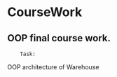 # CourseWork
OOP final course work.
----------------------
        Task:
OOP architecture of Warehouse
